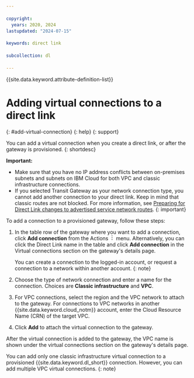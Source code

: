 ```yaml
---

copyright:
  years: 2020, 2024
lastupdated: "2024-07-15"

keywords: direct link

subcollection: dl

---
```


{{site.data.keyword.attribute-definition-list}}

# Adding virtual connections to a direct link
{: #add-virtual-connection}
{: help}
{: support}

You can add a virtual connection when you create a direct link, or after the gateway is provisioned.
{: shortdesc}

**Important:**

* Make sure that you have no IP address conflicts between on-premises subnets and subnets on IBM Cloud for both VPC and classic infrastructure connections.
* If you selected Transit Gateway as your network connection type, you cannot add another connection to your direct link. Keep in mind that classic routes are not blocked. For more information, see [Preparing for Direct Link changes to advertised service network routes](/docs/dl?topic=dl-notification-dl-tgw).
{: important}

To add a connection to a provisioned gateway, follow these steps:

1. In the table row of the gateway where you want to add a connection, click **Add connection** from the Actions ![Actions menu](images/overflow.png) menu. Alternatively, you can click the Direct Link name in the table and click **Add connection** in the Virtual connections section on the gateway's details page.

   You can create a connection to the logged-in account, or request a connection to a network within another account.
   {: note}

1. Choose the type of network connection and enter a name for the connection. Choices are **Classic infrastructure** and **VPC**.
1. For VPC connections, select the region and the VPC network to attach to the gateway. For connections to VPC networks in another {{site.data.keyword.cloud_notm}} account, enter the Cloud Resource Name (CRN) of the target VPC.
1. Click **Add** to attach the virtual connection to the gateway.

After the virtual connection is added to the gateway, the VPC name is shown under the virtual connections section on the gateway's details page.

You can add only one classic infrastructure virtual connection to a provisioned {{site.data.keyword.dl_short}} connection. However, you can add multiple VPC virtual connections.
{: note}
